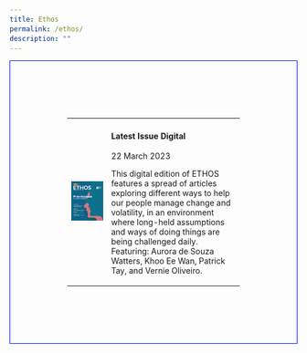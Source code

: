 ```yaml
---
title: Ethos
permalink: /ethos/
description: ""
---
```

<style>
	.container
	{
	margin:0 auto;
	padding:0;
	width: 100%;
	}
	
table {
	border: blue 1px solid;
	padding: 100px;
	align: center;
	}
	
	img
	{
	margin: 0px;
	padding: 0px;
	}
	
</style>

<div class="container">
	
<table class="grid-container">	
<tbody>
	<tr>
	<td>
	<img src="images/Ethos_Images/Ethos_Digital_Issue_10/EthosDigital_Issue_Mar23_Cov.jpg">
	</td>
<td>
	<h4>Latest Issue Digital</h4>
	<p>22 March 2023</p>
	<p>This digital edition of ETHOS features a spread of articles exploring different ways to help our people manage change and volatility, in an environment where long-held assumptions and ways of doing things are being challenged daily. Featuring: Aurora de Souza Watters, Khoo Ee Wan, Patrick Tay, and Vernie Oliveiro.</p>
	</td>
	</tr>
	</tbody>
	
</table>
	</div>